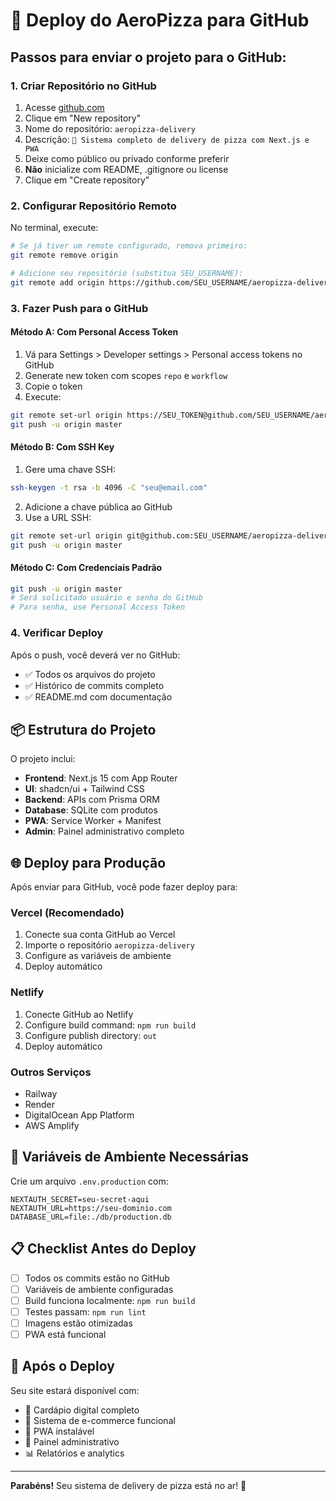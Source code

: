 # 🚀 Deploy do AeroPizza para GitHub

## Passos para enviar o projeto para o GitHub:

### 1. Criar Repositório no GitHub
1. Acesse [github.com](https://github.com)
2. Clique em "New repository"
3. Nome do repositório: `aeropizza-delivery`
4. Descrição: `🍕 Sistema completo de delivery de pizza com Next.js e PWA`
5. Deixe como público ou privado conforme preferir
6. **Não** inicialize com README, .gitignore ou license
7. Clique em "Create repository"

### 2. Configurar Repositório Remoto
No terminal, execute:

```bash
# Se já tiver um remote configurado, remova primeiro:
git remote remove origin

# Adicione seu repositório (substitua SEU_USERNAME):
git remote add origin https://github.com/SEU_USERNAME/aeropizza-delivery.git
```

### 3. Fazer Push para o GitHub

#### Método A: Com Personal Access Token
1. Vá para Settings > Developer settings > Personal access tokens no GitHub
2. Generate new token com scopes `repo` e `workflow`
3. Copie o token
4. Execute:
```bash
git remote set-url origin https://SEU_TOKEN@github.com/SEU_USERNAME/aeropizza-delivery.git
git push -u origin master
```

#### Método B: Com SSH Key
1. Gere uma chave SSH:
```bash
ssh-keygen -t rsa -b 4096 -C "seu@email.com"
```
2. Adicione a chave pública ao GitHub
3. Use a URL SSH:
```bash
git remote set-url origin git@github.com:SEU_USERNAME/aeropizza-delivery.git
git push -u origin master
```

#### Método C: Com Credenciais Padrão
```bash
git push -u origin master
# Será solicitado usuário e senha do GitHub
# Para senha, use Personal Access Token
```

### 4. Verificar Deploy
Após o push, você deverá ver no GitHub:
- ✅ Todos os arquivos do projeto
- ✅ Histórico de commits completo
- ✅ README.md com documentação

## 📦 Estrutura do Projeto

O projeto inclui:
- **Frontend**: Next.js 15 com App Router
- **UI**: shadcn/ui + Tailwind CSS
- **Backend**: APIs com Prisma ORM
- **Database**: SQLite com produtos
- **PWA**: Service Worker + Manifest
- **Admin**: Painel administrativo completo

## 🌐 Deploy para Produção

Após enviar para GitHub, você pode fazer deploy para:

### Vercel (Recomendado)
1. Conecte sua conta GitHub ao Vercel
2. Importe o repositório `aeropizza-delivery`
3. Configure as variáveis de ambiente
4. Deploy automático

### Netlify
1. Conecte GitHub ao Netlify
2. Configure build command: `npm run build`
3. Configure publish directory: `out`
4. Deploy automático

### Outros Serviços
- Railway
- Render
- DigitalOcean App Platform
- AWS Amplify

## 🔧 Variáveis de Ambiente Necessárias

Crie um arquivo `.env.production` com:
```
NEXTAUTH_SECRET=seu-secret-aqui
NEXTAUTH_URL=https://seu-dominio.com
DATABASE_URL=file:./db/production.db
```

## 📋 Checklist Antes do Deploy

- [ ] Todos os commits estão no GitHub
- [ ] Variáveis de ambiente configuradas
- [ ] Build funciona localmente: `npm run build`
- [ ] Testes passam: `npm run lint`
- [ ] Imagens estão otimizadas
- [ ] PWA está funcional

## 🎉 Após o Deploy

Seu site estará disponível com:
- 🍕 Cardápio digital completo
- 🛒 Sistema de e-commerce funcional
- 📱 PWA instalável
- 🔐 Painel administrativo
- 📊 Relatórios e analytics

---

**Parabéns!** Seu sistema de delivery de pizza está no ar! 🚀